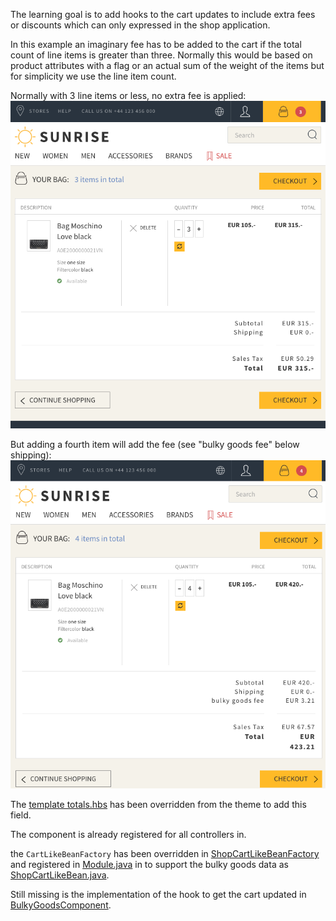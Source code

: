 The learning goal is to add hooks to the cart updates to include extra fees or discounts which can only expressed in the shop application.

In this example an imaginary fee has to be added to the cart if the total count of line items is greater than three. Normally this would be based on product attributes with a flag or an actual sum of the weight of the items but for simplicity we use the line item count.

Normally with 3 line items or less, no extra fee is applied:
![result](bulky-goods-off.png)

But adding a fourth item will add the fee (see "bulky goods fee" below shipping):
![result](bulky-goods-on.png)

The [template totals.hbs](../../conf/templates/checkout/order-summary/totals.hbs) has been overridden from the theme to add this field.

The component is already registered for all controllers in.

the `CartLikeBeanFactory` has been overridden in [ShopCartLikeBeanFactory](../../app/models/ShopCartLikeBeanFactory.java) and registered in [Module.java](../../app/Module.java) in to support the bulky goods data as [ShopCartLikeBean.java](../../app/models/ShopCartLikeBean.java).

Still missing is the implementation of the hook to get the cart updated in [BulkyGoodsComponent](BulkyGoodsComponent.java).
